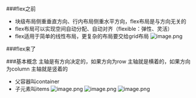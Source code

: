 ###flex之前
- 块级布局侧重垂直方向、行内布局侧重水平方向，flex布局是与方向无关的
- flex布局可以实现空间自动分配、自动对齐（flexible：弹性、灵活）
- flex适用于简单的线性布局，更复杂的布局要交给grid布局
![image.png](http://upload-images.jianshu.io/upload_images/8649258-8abba95e0f2bab3f.png?imageMogr2/auto-orient/strip%7CimageView2/2/w/1240)

###flex来了

###基本概念
主轴是有方向决定的，如果方向为row  主轴就是横着的，如果方向为column 主轴就是竖着的
- 父容器叫container
- 子元素叫items
![image.png](http://upload-images.jianshu.io/upload_images/8649258-58b4fe505f08cd91.png?imageMogr2/auto-orient/strip%7CimageView2/2/w/1240)
![image.png](http://upload-images.jianshu.io/upload_images/8649258-0b8a350c15a7f73f.png?imageMogr2/auto-orient/strip%7CimageView2/2/w/1240)
![image.png](http://upload-images.jianshu.io/upload_images/8649258-1b3f1d5e94040643.png?imageMogr2/auto-orient/strip%7CimageView2/2/w/1240)

